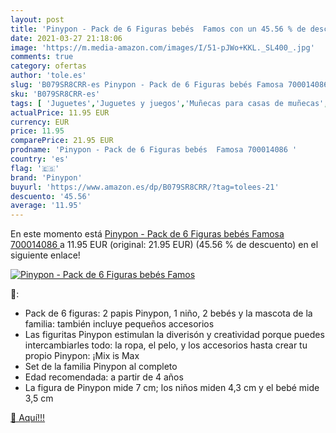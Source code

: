 ```yaml
---
layout: post
title: 'Pinypon - Pack de 6 Figuras bebés  Famos con un 45.56 % de descuento'
date: 2021-03-27 21:18:06
image: 'https://m.media-amazon.com/images/I/51-pJWo+KKL._SL400_.jpg'
comments: true
category: ofertas
author: 'tole.es'
slug: 'B079SR8CRR-es Pinypon - Pack de 6 Figuras bebés Famosa 700014086'
sku: 'B079SR8CRR-es'
tags: [ 'Juguetes','Juguetes y juegos','Muñecas para casas de muñecas','Muñecas y accesorios','bebés','pinypon', ]
actualPrice: 11.95 EUR
currency: EUR
price: 11.95
comparePrice: 21.95 EUR
prodname: 'Pinypon - Pack de 6 Figuras bebés  Famosa 700014086 '
country: 'es'
flag: '🇪🇸'
brand: 'Pinypon'
buyurl: 'https://www.amazon.es/dp/B079SR8CRR/?tag=tolees-21'
descuento: '45.56'
average: '11.95'
---
```


En este momento está [Pinypon - Pack de 6 Figuras bebés  Famosa 700014086 ](https://www.amazon.es/dp/B079SR8CRR/?tag=tolees-21) a 11.95 EUR (original: 21.95 EUR) (45.56 %  de descuento) en el siguiente enlace!

[![Pinypon - Pack de 6 Figuras bebés  Famos](https://m.media-amazon.com/images/I/51-pJWo+KKL._SL400_.jpg)](https://www.amazon.es/dp/B079SR8CRR/?tag=tolees-21)

🔎:

- Pack de 6 figuras: 2 papis Pinypon, 1 niño, 2 bebés y la mascota de la familia: también incluye pequeños accesorios
- Las figuritas Pinypon estimulan la diverisón y creatividad porque puedes intercambiarles todo: la ropa, el pelo, y los accesorios hasta crear tu propio Pinypon: ¡Mix is Max
- Set de la familia Pinypon al completo
- Edad recomendada: a partir de 4 años
- La figura de Pinypon mide 7 cm; los niños miden 4,3 cm y el bebé mide 3,5 cm

[🛒 Aquí!!!](https://www.amazon.es/dp/B079SR8CRR/?tag=tolees-21)
